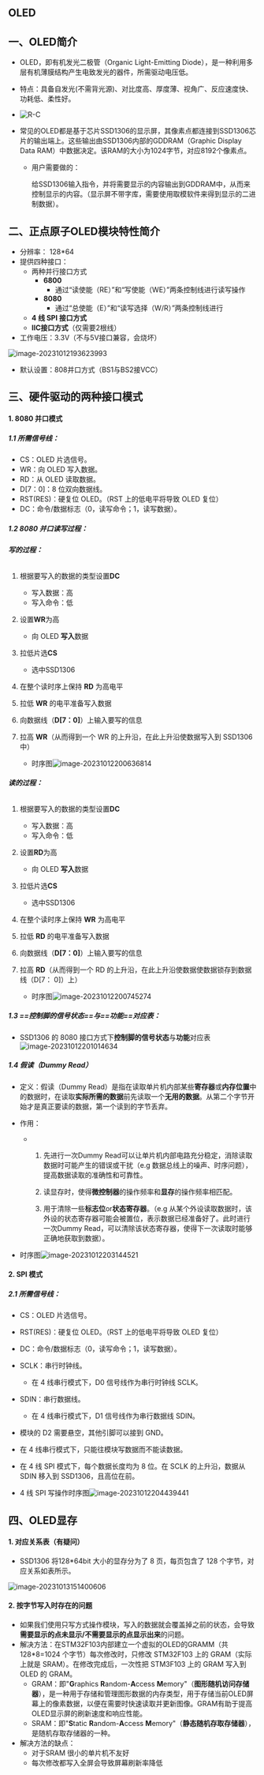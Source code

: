 ## OLED
## 一、OLED简介

* OLED，即有机发光二极管（Organic Light-Emitting Diode），是一种利用多层有机薄膜结构产生电致发光的器件，所需驱动电压低。

* 特点：具备自发光(不需背光源)、对比度高、厚度薄、视角广、反应速度快、功耗低、柔性好。

* ![R-C](https://raw.githubusercontent.com/undefined-0/image-store/main/PicGo/202310121657639.jpg)

* 常见的OLED都是基于芯片SSD1306的显示屏，其像素点都连接到SSD1306芯片的输出端上。这些输出由SSD1306内部的GDDRAM（Graphic Display Data RAM）中数据决定。该RAM的大小为1024字节，对应8192个像素点。

  * 用户需要做的：

    给SSD1306输入指令，并将需要显示的内容输出到GDDRAM中，从而来控制显示的内容。（显示屏不带字库，需要使用取模软件来得到显示的二进制数据）。
    
## 二、正点原子OLED模块特性简介

* 分辨率： 128*64
* 提供四种接口：
  * 两种并行接口方式
    * **6800**
      * 通过“读使能（RE）”和“写使能（WE）”两条控制线进行读写操作
    * **8080**
      * 通过“总使能（E）”和“读写选择（W/R）”两条控制线进行
  * **4 线 SPI 接口方式**
  * **IIC接口方式**（仅需要2根线）
* 工作电压：3.3V（不与5V接口兼容，会烧坏）

![image-20231012193623993](https://raw.githubusercontent.com/undefined-0/image-store/main/PicGo/202310131555310.png)

* 默认设置：808并口方式（BS1与BS2接VCC）

## 三、硬件驱动的两种接口模式

#### 1. 8080 并口模式

##### **1.1 所需信号线：**

* CS：OLED 片选信号。 
* WR：向 OLED 写入数据。 
* RD：从 OLED 读取数据。 
* D[7：0]：8 位双向数据线。 
* RST(RES)：硬复位 OLED。（RST 上的低电平将导致 OLED 复位） 
* DC：命令/数据标志（0，读写命令；1，读写数据）。

##### **1.2  8080 并口读写过程**：

###### **写的过程：**

1. 根据要写入的数据的类型设置**DC**
   * 写入数据：高
   * 写入命令：低
2. 设置**WR**为高
   * 向 OLED **写入**数据
3. 拉低片选**CS**

   * 选中SSD1306
4. 在整个读时序上保持 **RD** 为高电平
5. 拉低 **WR** 的电平准备写入数据
6. 向数据线（**D[7：0]**）上输入要写的信息
7. 拉高 **WR**（从而得到一个 WR 的上升沿，在此上升沿使数据写入到 SSD1306 中）
   * 时序图![image-20231012200636814](https://raw.githubusercontent.com/undefined-0/image-store/main/PicGo/202310131555312.png)

###### **读的过程：**

1. 根据要写入的数据的类型设置**DC**
   * 写入数据：高
   * 写入命令：低
2. 设置**RD**为高
   * 向 OLED **写入**数据
3. 拉低片选**CS**

   * 选中SSD1306
4. 在整个读时序上保持 **WR** 为高电平
5. 拉低 **RD** 的电平准备写入数据
6. 向数据线（**D[7：0]**）上输入要写的信息
7. 拉高 **RD**（从而得到一个 RD 的上升沿，在此上升沿使数据使数据锁存到数据线（D[7： 0]）上）
   * 时序图![image-20231012200745274](https://raw.githubusercontent.com/undefined-0/image-store/main/PicGo/202310131555313.png)

##### 1.3  ==控制脚的信号状态==与==功能==对应表：

* SSD1306 的 8080 接口方式下**控制脚的信号状态**与**功能**对应表![image-20231012201014634](https://raw.githubusercontent.com/undefined-0/image-store/main/PicGo/202310131555314.png)

##### 1.4 假读（Dummy Read）

* 定义：假读（Dummy Read）是指在读取单片机内部某些**寄存器**或**内存位置**中的数据时，在读取**实际所需的数据**前先读取一个**无用的数据**。从第二个字节开始才是真正要读的数据，第一个读到的字节丢弃。

* 作用：

  * 1. 先进行一次Dummy Read可以让单片机内部电路充分稳定，消除读取数据时可能产生的错误或干扰（e.g 数据总线上的噪声、时序问题），提高数据读取的准确性和可靠性。

    2. 读显存时，使得**微控制器**的操作频率和**显存**的操作频率相匹配。

    3. 用于清除一些**标志位**or**状态寄存器**。（e.g 从某个外设读取数据时，该外设的状态寄存器可能会被置位，表示数据已经准备好了。此时进行一次Dummy Read，可以清除该状态寄存器，使得下一次读取时能够正确地获取到数据）。
    

* 时序图![image-20231012203144521](https://raw.githubusercontent.com/undefined-0/image-store/main/PicGo/202310131555316.png)

#### 2. SPI 模式

##### **2.1 所需信号线：**

* CS：OLED 片选信号。

*  RST(RES)：硬复位 OLED。（RST 上的低电平将导致 OLED 复位） 

*  DC：命令/数据标志（0，读写命令；1，读写数据）。 

* SCLK：串行时钟线。

  * 在 4 线串行模式下，D0 信号线作为串行时钟线 SCLK。 

* SDIN：串行数据线。

  * 在 4 线串行模式下，D1 信号线作为串行数据线 SDIN。 

* 模块的 D2 需要悬空，其他引脚可以接到 GND。

  

* 在 4 线串行模式下，只能往模块写数据而不能读数据。

* 在 4 线 SPI 模式下，每个数据长度均为 8 位。在 SCLK 的上升沿，数据从 SDIN 移入到 SSD1306，且高位在前。



* 4 线 SPI 写操作时序图![image-20231012204439441](https://raw.githubusercontent.com/undefined-0/image-store/main/PicGo/202310131555317.png)

## 四、OLED显存

 #### 1. 对应关系表（有疑问）

* SSD1306 将128*64bit 大小的显存分为了 8 页，每页包含了 128 个字节，对应关系如表所示。

![image-20231013151400606](https://raw.githubusercontent.com/undefined-0/image-store/main/PicGo/202310131555318.png)

#### 2. 按字节写入时存在的问题

* 如果我们使用只写方式操作模块，写入的数据就会覆盖掉之前的状态，会导致**需要显示的点未显示/不需要显示的点显示出来**的问题。
* 解决方法：在STM32F103内部建立一个虚拟的OLED的GRAMM（共128*8=1024 个字节）每次修改时，只修改 STM32F103 上的 GRAM（实际上就是 SRAM）。在修改完成后，一次性把 STM3F103 上的 GRAM 写入到 OLED 的 GRAM。
  * GRAM：即"**G**raphics **R**andom-**A**ccess **M**emory"（**图形随机访问存储器**），是一种用于存储和管理图形数据的内存类型，用于存储当前OLED屏幕上的像素数据，以便在需要时快速读取并更新图像。GRAM有助于提高OLED显示屏的刷新速度和响应性能。
  * SRAM：即"**S**tatic **R**andom-**A**ccess **M**emory"（**静态随机存取存储器**），是随机存取存储器的一种。
* 解决方法的缺点：
  * 对于SRAM 很小的单片机不友好
  * 每次修改都写入全屏会导致屏幕刷新率降低
